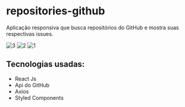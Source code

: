 # repositories-github
Aplicação responsiva que busca repositórios do GitHub e mostra suas respectivas issues.

![3](https://user-images.githubusercontent.com/33850991/86166592-6868c900-baeb-11ea-82be-6f9973349e74.png)
![2](https://user-images.githubusercontent.com/33850991/86166667-87675b00-baeb-11ea-90fb-58f4070a8918.png)
![1](https://user-images.githubusercontent.com/33850991/86166672-89311e80-baeb-11ea-9a70-adbf61682a9b.png)

## Tecnologias usadas:
- React Js
- Api do GitHub 
- Axios
- Styled Components
